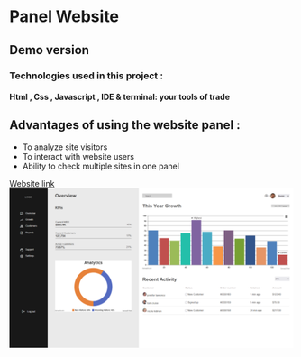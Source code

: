 
# Panel Website

## Demo version 

### Technologies used in this project :

#### Html , Css , Javascript ,  IDE & terminal: your tools of trade

## Advantages of using the website panel :

- To analyze site visitors
- To interact with website users
- Ability to check multiple sites in one panel 

[Website link](URL 'https://younes-sh.github.io/panel')
![](Sitephoto.png)
 

